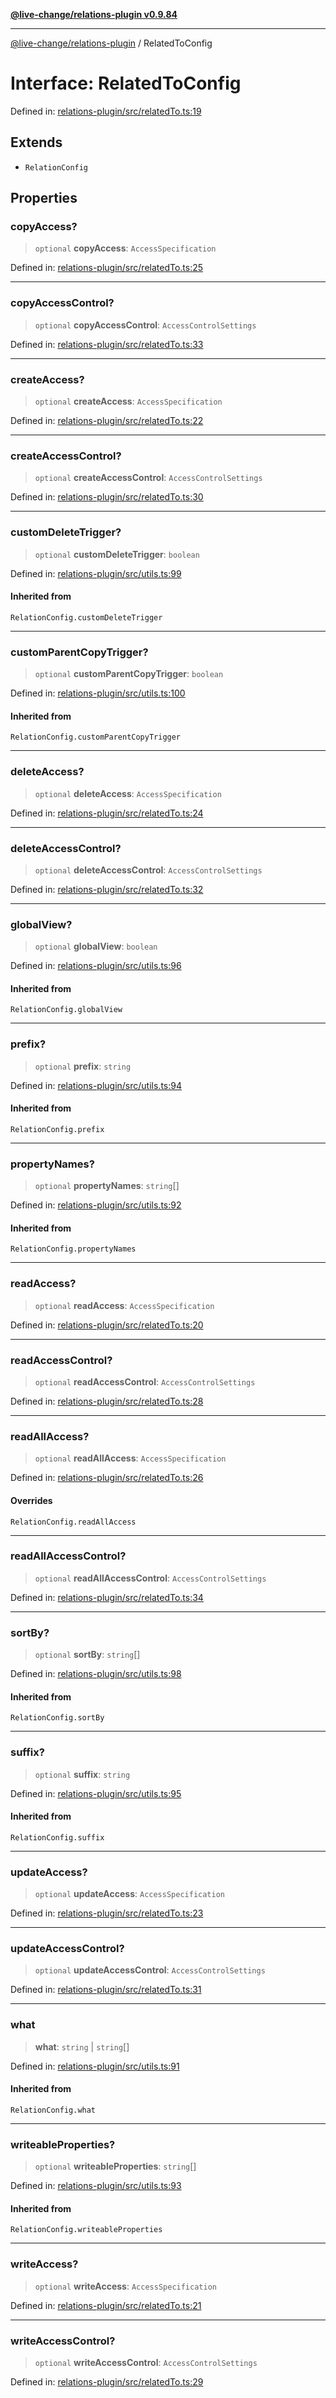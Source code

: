 [**@live-change/relations-plugin v0.9.84**](../README.md)

***

[@live-change/relations-plugin](../globals.md) / RelatedToConfig

# Interface: RelatedToConfig

Defined in: [relations-plugin/src/relatedTo.ts:19](https://github.com/live-change/live-change-stack/blob/master/framework/relations-plugin/framework/relations-plugin/src/relatedTo.ts#L19)

## Extends

- `RelationConfig`

## Properties

### copyAccess?

> `optional` **copyAccess**: `AccessSpecification`

Defined in: [relations-plugin/src/relatedTo.ts:25](https://github.com/live-change/live-change-stack/blob/master/framework/relations-plugin/framework/relations-plugin/src/relatedTo.ts#L25)

***

### copyAccessControl?

> `optional` **copyAccessControl**: `AccessControlSettings`

Defined in: [relations-plugin/src/relatedTo.ts:33](https://github.com/live-change/live-change-stack/blob/master/framework/relations-plugin/framework/relations-plugin/src/relatedTo.ts#L33)

***

### createAccess?

> `optional` **createAccess**: `AccessSpecification`

Defined in: [relations-plugin/src/relatedTo.ts:22](https://github.com/live-change/live-change-stack/blob/master/framework/relations-plugin/framework/relations-plugin/src/relatedTo.ts#L22)

***

### createAccessControl?

> `optional` **createAccessControl**: `AccessControlSettings`

Defined in: [relations-plugin/src/relatedTo.ts:30](https://github.com/live-change/live-change-stack/blob/master/framework/relations-plugin/framework/relations-plugin/src/relatedTo.ts#L30)

***

### customDeleteTrigger?

> `optional` **customDeleteTrigger**: `boolean`

Defined in: [relations-plugin/src/utils.ts:99](https://github.com/live-change/live-change-stack/blob/master/framework/relations-plugin/framework/relations-plugin/src/utils.ts#L99)

#### Inherited from

`RelationConfig.customDeleteTrigger`

***

### customParentCopyTrigger?

> `optional` **customParentCopyTrigger**: `boolean`

Defined in: [relations-plugin/src/utils.ts:100](https://github.com/live-change/live-change-stack/blob/master/framework/relations-plugin/framework/relations-plugin/src/utils.ts#L100)

#### Inherited from

`RelationConfig.customParentCopyTrigger`

***

### deleteAccess?

> `optional` **deleteAccess**: `AccessSpecification`

Defined in: [relations-plugin/src/relatedTo.ts:24](https://github.com/live-change/live-change-stack/blob/master/framework/relations-plugin/framework/relations-plugin/src/relatedTo.ts#L24)

***

### deleteAccessControl?

> `optional` **deleteAccessControl**: `AccessControlSettings`

Defined in: [relations-plugin/src/relatedTo.ts:32](https://github.com/live-change/live-change-stack/blob/master/framework/relations-plugin/framework/relations-plugin/src/relatedTo.ts#L32)

***

### globalView?

> `optional` **globalView**: `boolean`

Defined in: [relations-plugin/src/utils.ts:96](https://github.com/live-change/live-change-stack/blob/master/framework/relations-plugin/framework/relations-plugin/src/utils.ts#L96)

#### Inherited from

`RelationConfig.globalView`

***

### prefix?

> `optional` **prefix**: `string`

Defined in: [relations-plugin/src/utils.ts:94](https://github.com/live-change/live-change-stack/blob/master/framework/relations-plugin/framework/relations-plugin/src/utils.ts#L94)

#### Inherited from

`RelationConfig.prefix`

***

### propertyNames?

> `optional` **propertyNames**: `string`[]

Defined in: [relations-plugin/src/utils.ts:92](https://github.com/live-change/live-change-stack/blob/master/framework/relations-plugin/framework/relations-plugin/src/utils.ts#L92)

#### Inherited from

`RelationConfig.propertyNames`

***

### readAccess?

> `optional` **readAccess**: `AccessSpecification`

Defined in: [relations-plugin/src/relatedTo.ts:20](https://github.com/live-change/live-change-stack/blob/master/framework/relations-plugin/framework/relations-plugin/src/relatedTo.ts#L20)

***

### readAccessControl?

> `optional` **readAccessControl**: `AccessControlSettings`

Defined in: [relations-plugin/src/relatedTo.ts:28](https://github.com/live-change/live-change-stack/blob/master/framework/relations-plugin/framework/relations-plugin/src/relatedTo.ts#L28)

***

### readAllAccess?

> `optional` **readAllAccess**: `AccessSpecification`

Defined in: [relations-plugin/src/relatedTo.ts:26](https://github.com/live-change/live-change-stack/blob/master/framework/relations-plugin/framework/relations-plugin/src/relatedTo.ts#L26)

#### Overrides

`RelationConfig.readAllAccess`

***

### readAllAccessControl?

> `optional` **readAllAccessControl**: `AccessControlSettings`

Defined in: [relations-plugin/src/relatedTo.ts:34](https://github.com/live-change/live-change-stack/blob/master/framework/relations-plugin/framework/relations-plugin/src/relatedTo.ts#L34)

***

### sortBy?

> `optional` **sortBy**: `string`[]

Defined in: [relations-plugin/src/utils.ts:98](https://github.com/live-change/live-change-stack/blob/master/framework/relations-plugin/framework/relations-plugin/src/utils.ts#L98)

#### Inherited from

`RelationConfig.sortBy`

***

### suffix?

> `optional` **suffix**: `string`

Defined in: [relations-plugin/src/utils.ts:95](https://github.com/live-change/live-change-stack/blob/master/framework/relations-plugin/framework/relations-plugin/src/utils.ts#L95)

#### Inherited from

`RelationConfig.suffix`

***

### updateAccess?

> `optional` **updateAccess**: `AccessSpecification`

Defined in: [relations-plugin/src/relatedTo.ts:23](https://github.com/live-change/live-change-stack/blob/master/framework/relations-plugin/framework/relations-plugin/src/relatedTo.ts#L23)

***

### updateAccessControl?

> `optional` **updateAccessControl**: `AccessControlSettings`

Defined in: [relations-plugin/src/relatedTo.ts:31](https://github.com/live-change/live-change-stack/blob/master/framework/relations-plugin/framework/relations-plugin/src/relatedTo.ts#L31)

***

### what

> **what**: `string` \| `string`[]

Defined in: [relations-plugin/src/utils.ts:91](https://github.com/live-change/live-change-stack/blob/master/framework/relations-plugin/framework/relations-plugin/src/utils.ts#L91)

#### Inherited from

`RelationConfig.what`

***

### writeableProperties?

> `optional` **writeableProperties**: `string`[]

Defined in: [relations-plugin/src/utils.ts:93](https://github.com/live-change/live-change-stack/blob/master/framework/relations-plugin/framework/relations-plugin/src/utils.ts#L93)

#### Inherited from

`RelationConfig.writeableProperties`

***

### writeAccess?

> `optional` **writeAccess**: `AccessSpecification`

Defined in: [relations-plugin/src/relatedTo.ts:21](https://github.com/live-change/live-change-stack/blob/master/framework/relations-plugin/framework/relations-plugin/src/relatedTo.ts#L21)

***

### writeAccessControl?

> `optional` **writeAccessControl**: `AccessControlSettings`

Defined in: [relations-plugin/src/relatedTo.ts:29](https://github.com/live-change/live-change-stack/blob/master/framework/relations-plugin/framework/relations-plugin/src/relatedTo.ts#L29)
